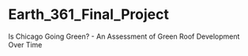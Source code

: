 # Earth_361_Final_Project
Is Chicago Going Green? - An Assessment of Green Roof Development Over Time
